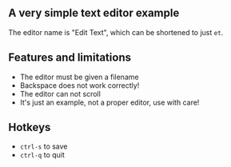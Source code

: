 ## A very simple text editor example

The editor name is "Edit Text", which can be shortened to just `et`.

## Features and limitations

* The editor must be given a filename
* Backspace does not work correctly!
* The editor can not scroll
* It's just an example, not a proper editor, use with care!

## Hotkeys

* `ctrl-s` to save
* `ctrl-q` to quit
